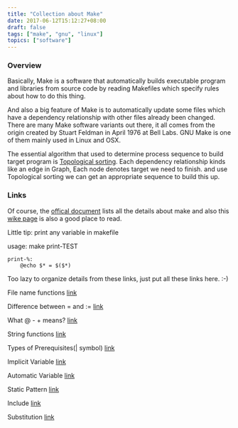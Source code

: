 ```yaml
---
title: "Collection about Make"
date: 2017-06-12T15:12:27+08:00
draft: false
tags: ["make", "gnu", "linux"]
topics: ["software"]
---
```


### Overview
Basically, Make is a software that automatically builds executable program and libraries from source code by reading Makefiles which specify rules about how to do this thing.

And also a big feature of Make is to automatically update some files which have a dependency relationship with other files already been changed. There are many Make software variants out there, it all comes from the origin created by Stuart Feldman in April 1976 at Bell Labs. GNU Make is one of them mainly used in Linux and OSX.

The essential algorithm that used to determine process sequence to build target program is [Topological sorting](https://en.wikipedia.org/wiki/Topological_sorting). Each dependency relationship kinds like an edge in Graph, Each node denotes target we need to finish. and use Topological sorting we can get an appropriate sequence to build this up.

### Links 
Of course, the [offical document](https://www.gnu.org/software/make/manual/make.html) lists all the details about make and also this [wike page](https://en.wikipedia.org/wiki/Make_(software)) is also a good place to read.

Little tip: print any variable in makefile

usage: make print-TEST
```
print-%:
	@echo $* = $($*)
```

Too lazy to organize details from these links, just put all these links here. :-)

File name functions
[link](https://www.gnu.org/software/make/manual/html_node/File-Name-Functions.html)

Difference between = and :=
[link](https://www.gnu.org/software/make/manual/html_node/Flavors.html#Flavors)

What @ - + means? [link](https://stackoverflow.com/questions/3477292/what-do-and-do-as-prefixes-to-recipe-lines-in-make)

String functions [link](https://www.gnu.org/software/make/manual/html_node/Text-Functions.html)

Types of Prerequisites(| symbol) [link](https://www.gnu.org/software/make/manual/make.html#Prerequisite-Types)

Implicit Variable [link](https://www.gnu.org/software/make/manual/html_node/Implicit-Variables.html)

Automatic Variable [link](https://www.gnu.org/software/make/manual/html_node/Automatic-Variables.html)

Static Pattern [link](https://www.gnu.org/software/make/manual/make.html#Static-Pattern)

Include [link](https://www.gnu.org/software/make/manual/html_node/Include.html)

Substitution [link](https://www.gnu.org/software/make/manual/make.html#Substitution-Refs)